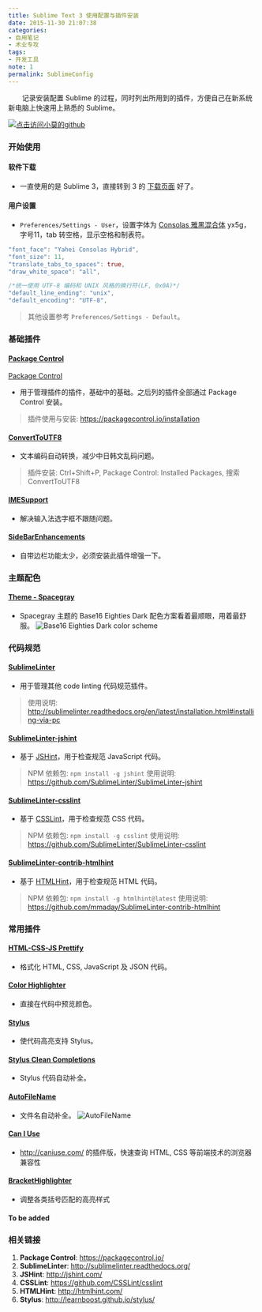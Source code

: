 ```yaml
---
title: Sublime Text 3 使用配置与插件安装
date: 2015-11-30 21:07:38
categories:
- 自用笔记
- 术业专攻
tags:
- 开发工具
note: 1
permalink: SublimeConfig
---
```


　　记录安装配置 Sublime 的过程，同时列出所用到的插件，方便自己在新系统新电脑上快速用上熟悉的 Sublime。

<!-- more -->
[![点击访问小莫的github](http://xiaomo.info/images/life.png)](https://github.com/qq83387856)
### 开始使用

#### 软件下载
- 一直使用的是 Sublime 3，直接转到 3 的 [下载页面](http://www.sublimetext.com/3) 好了。

#### 用户设置
- `Preferences/Settings - User`，设置字体为 [Consolas 雅黑混合体](http://pan.baidu.com/s/1mglgkSK) yx5g，字号11，tab 转空格，显示空格和制表符。

``` actionscript
"font_face": "Yahei Consolas Hybrid",
"font_size": 11,
"translate_tabs_to_spaces": true,
"draw_white_space": "all",

/*统一使用 UTF-8 编码和 UNIX 风格的换行符(LF, 0x0A)*/
"default_line_ending": "unix",
"default_encoding": "UTF-8",
```

> 其他设置参考 `Preferences/Settings - Default`。

### 基础插件

#### [Package Control](https://packagecontrol.io/)
 [Package Control](https://packagecontrol.io/)
- 用于管理插件的插件，基础中的基础。之后列的插件全部通过 Package Control 安装。
> 插件使用与安装: <https://packagecontrol.io/installation>

#### [Convert​To​UTF8](https://packagecontrol.io/packages/ConvertToUTF8)
- 文本编码自动转换，减少中日韩文乱码问题。
> 插件安装: Ctrl+Shift+P, Package Control: Installed Packages, 搜索 Convert​To​UTF8

#### [IMESupport](https://packagecontrol.io/packages/IMESupport)
- 解决输入法选字框不跟随问题。

#### [Side​Bar​Enhancements](https://packagecontrol.io/packages/SideBarEnhancements)
- 自带边栏功能太少，必须安装此插件增强一下。

### 主题配色
#### [Theme - Spacegray](https://packagecontrol.io/packages/Theme%20-%20Spacegray)
- Spacegray 主题的 Base16 Eighties Dark 配色方案看着最顺眼，用着最舒服。
![Base16 Eighties Dark color scheme](http://moxfive.xyz/resources/Base16-Eighties-Dark.jpg)

### 代码规范

#### [Sublime​Linter](https://packagecontrol.io/packages/SublimeLinter)
- 用于管理其他 code linting 代码规范插件。
> 使用说明: http://sublimelinter.readthedocs.org/en/latest/installation.html#installing-via-pc

#### [Sublime​Linter-jshint](https://packagecontrol.io/packages/SublimeLinter-jshint)
- 基于 [JSHint](http://jshint.com/)，用于检查规范 JavaScript 代码。
> NPM 依赖包: `npm install -g jshint`
> 使用说明: https://github.com/SublimeLinter/SublimeLinter-jshint

#### [Sublime​Linter-csslint](https://packagecontrol.io/packages/SublimeLinter-csslint)
- 基于 [CSSLint](https://github.com/CSSLint/csslint)，用于检查规范 CSS 代码。
> NPM 依赖包: `npm install -g csslint`
> 使用说明: https://github.com/SublimeLinter/SublimeLinter-csslint

#### [Sublime​Linter-contrib-htmlhint](https://packagecontrol.io/packages/SublimeLinter-contrib-htmlhint)
- 基于 [HTMLHint](http://htmlhint.com/)，用于检查规范 HTML 代码。
> NPM 依赖包: `npm install -g htmlhint@latest`
> 使用说明: https://github.com/mmaday/SublimeLinter-contrib-htmlhint

### 常用插件
#### [HTML-CSS-JS Prettify](https://packagecontrol.io/packages/HTML-CSS-JS%20Prettify)
- 格式化 HTML, CSS, JavaScript 及 JSON 代码。

#### [Color Highlighter](https://packagecontrol.io/packages/Color%20Highlighter)
- 直接在代码中预览颜色。

#### [Stylus](https://packagecontrol.io/packages/Stylus)
- 使代码高亮支持 Stylus。

#### [Stylus Clean Completions](https://packagecontrol.io/packages/Stylus%20Clean%20Completions)
- Stylus 代码自动补全。

#### [AutoFileName](https://packagecontrol.io/packages/AutoFileName)
- 文件名自动补全。
![AutoFileName](http://moxfive.xyz/resources/autofilename.png)

#### [Can I Use](https://packagecontrol.io/packages/Can%20I%20Use)
- http://caniuse.com/ 的插件版，快速查询 HTML, CSS 等前端技术的浏览器兼容性

#### [BracketHighlighter](https://packagecontrol.io/packages/BracketHighlighter)
- 调整各类括号匹配的高亮样式

#### To be added

### 相关链接
1. **Package Control**: <https://packagecontrol.io/>
1. **SublimeLinter**: <http://sublimelinter.readthedocs.org/>
1. **JSHint**: <http://jshint.com/>
1. **CSSLint**: <https://github.com/CSSLint/csslint>
1. **HTMLHint**: <http://htmlhint.com/>
1. **Stylus**: <http://learnboost.github.io/stylus/>
